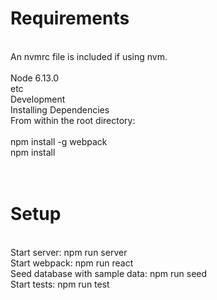 
<h1>Requirements</h1> <br />
An nvmrc file is included if using nvm. <br />
 <br />
Node 6.13.0 <br />
etc <br />
Development <br />
Installing Dependencies <br />
From within the root directory: <br />
 <br />
npm install -g webpack <br />
npm install <br />
 <br />
 <br />
<h1>Setup</h1> <br />
Start server: npm run server  <br />
Start webpack: npm run react <br />
Seed database with sample data: npm run seed <br />
Start tests: npm run test <br />